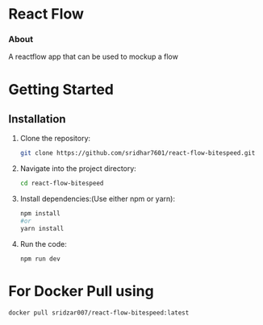# React Flow

### About
A reactflow app that can be used to mockup a flow

# Getting Started

## Installation

1. Clone the repository:

   ```bash
   git clone https://github.com/sridhar7601/react-flow-bitespeed.git
2. Navigate into the project directory:

   ```bash
   cd react-flow-bitespeed
3. Install dependencies:(Use either npm or yarn):

   ```bash
   npm install
   #or
   yarn install

4. Run the code:
    ```bash
    npm run dev

# For Docker Pull using 
```bash
docker pull sridzar007/react-flow-bitespeed:latest
